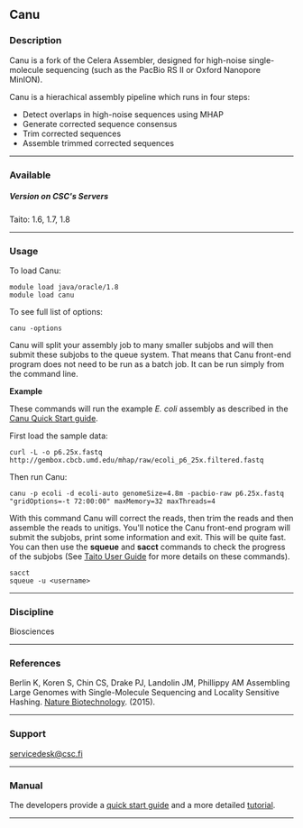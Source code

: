 ## Canu

### Description

Canu is a fork of the Celera Assembler, designed for high-noise
single-molecule sequencing (such as the PacBio RS II or Oxford Nanopore
MinION).

Canu is a hierachical assembly pipeline which runs in four steps:

-   Detect overlaps in high-noise sequences using MHAP
-   Generate corrected sequence consensus
-   Trim corrected sequences
-   Assemble trimmed corrected sequences

------------------------------------------------------------------------

### Available

##### Version on CSC's Servers

  
Taito: 1.6, 1.7, 1.8

------------------------------------------------------------------------

### Usage

To load Canu:

    module load java/oracle/1.8
    module load canu

To see full list of options:

    canu -options

Canu will split your assembly job to many smaller subjobs and will then
submit these subjobs to the queue system. That means that Canu front-end
program does not need to be run as a batch job. It can be run simply
from the command line.

**Example**

These commands will run the example *E. coli* assembly as described in
the [Canu Quick Start guide].

First load the sample data:

    curl -L -o p6.25x.fastq http://gembox.cbcb.umd.edu/mhap/raw/ecoli_p6_25x.filtered.fastq

Then run Canu:

    canu -p ecoli -d ecoli-auto genomeSize=4.8m -pacbio-raw p6.25x.fastq "gridOptions=-t 72:00:00" maxMemory=32 maxThreads=4

With this command Canu will correct the reads, then trim the reads and
then assemble the reads to unitigs. You'll notice the Canu front-end
program will submit the subjobs, print some information and exit. This
will be quite fast. You can then use the **squeue** and **sacct**
commands to check the progress of the subjobs (See [Taito User Guide]
for more details on these commands).

    sacct
    squeue -u <username>

------------------------------------------------------------------------

### Discipline

Biosciences  

------------------------------------------------------------------------

### References

Berlin K, Koren S, Chin CS, Drake PJ, Landolin JM, Phillippy AM
Assembling Large Genomes with Single-Molecule Sequencing and Locality
Sensitive Hashing. [Nature Biotechnology]. (2015).

------------------------------------------------------------------------

### Support

servicedesk@csc.fi

------------------------------------------------------------------------

### Manual

The developers provide a [quick start guide] and a more detailed
[tutorial].

------------------------------------------------------------------------

  [Canu Quick Start guide]: http://Canu%20Quick%20Start%20guide
  [Taito User Guide]: https://research.csc.fi/taito-using-slurm-commands-to-execute-batch-jobs
  [Nature Biotechnology]: http://www.nature.com/nbt/journal/v33/n6/abs/nbt.3238.html
  [quick start guide]: http://canu.readthedocs.io/en/stable/quick-start.html
  [tutorial]: http://canu.readthedocs.io/en/stable/tutorial.html

